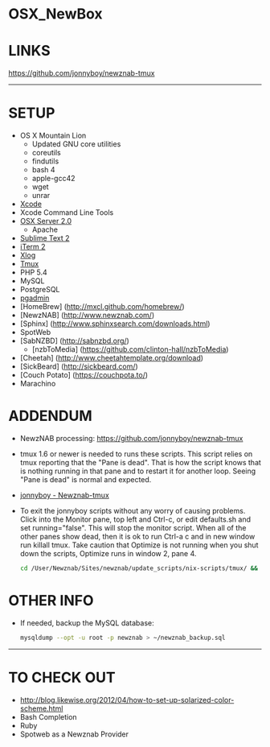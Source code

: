 OSX_NewBox
==========

# LINKS

https://github.com/jonnyboy/newznab-tmux

<hr>

# SETUP
* OS X Mountain Lion
  * Updated GNU core utilities
  * coreutils
  * findutils
  * bash 4
  * apple-gcc42
  * wget
  * unrar
* [Xcode](http://itunes.apple.com/us/app/xcode/id497799835?mt=12)
* Xcode Command Line Tools
* [OSX Server 2.0](https://itunes.apple.com/nl/app/os-x-server/id537441259?mt=12)
  * Apache
* [Sublime Text 2](http://www.sublimetext.com)
* [iTerm 2](http://http://www.iterm2.com)
* [Xlog](https://itunes.apple.com/us/app/xlog/id430304898?mt=12&ls=1)
* [Tmux](http://tmux.sourceforge.net/)
* PHP 5.4
* MySQL
* PostgreSQL
* [pgadmin](http://www.pgadmin.org/download/macosx.php)
* [HomeBrew] (http://mxcl.github.com/homebrew/)
* [NewzNAB] (http://www.newznab.com/)
* [Sphinx] (http://www.sphinxsearch.com/downloads.html)
* SpotWeb
* [SabNZBD] (http://sabnzbd.org/)
  * [nzbToMedia] (https://github.com/clinton-hall/nzbToMedia)
* [Cheetah] (http://www.cheetahtemplate.org/download)
* [SickBeard] (http://sickbeard.com/)
* [Couch Potato] (https://couchpota.to/)
* Marachino

# ADDENDUM

* NewzNAB processing: https://github.com/jonnyboy/newznab-tmux
 * tmux 1.6 or newer is needed to runs these scripts. This script relies on tmux reporting that the "Pane is dead". That is how the script knows that is nothing running in that pane and to restart it for another loop. Seeing "Pane is dead" is normal and expected.
 * [jonnyboy - Newznab-tmux](https://github.com/jonnyboy/newznab-tmux)
 * To exit the jonnyboy scripts without any worry of causing problems. Click into the Monitor pane, top left and Ctrl-c, or edit defaults.sh and set running="false". This will stop the monitor script. When all of the other panes show dead, then it is ok to run Ctrl-a c and in new window run killall tmux.
   Take caution that Optimize is not running when you shut down the scripts, Optimize runs in window 2, pane 4.

    ```bash
    cd /User/Newznab/Sites/newznab/update_scripts/nix-scripts/tmux/ && ./start.sh
    ```

# OTHER INFO

* If needed, backup the MySQL database:
 
  ```bash
  mysqldump --opt -u root -p newznab > ~/newznab_backup.sql
  ```

<hr>

# TO CHECK OUT

* http://blog.likewise.org/2012/04/how-to-set-up-solarized-color-scheme.html
* Bash Completion
* Ruby
* Spotweb as a Newznab Provider
